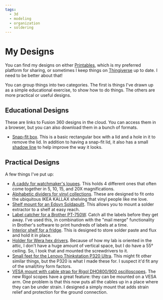 ```yaml
---
tags:
  - 3d
  - modeling
  - organization
  - soldering
---
```


# My Designs

You can find my designs on either
[Printables](https://www.printables.com/@petrilli_757262/models), which
is my preferred platform for sharing, or sometimes I keep things on
[Thingiverse](https://www.thingiverse.com/petrilli/designs) up to date.
I need to be better about that!

You can group things into two categories. The first is things I've drawn 
up as a simple educational exercise, to show how to do things. The others 
are more practical or useful designs. 

## Educational Designs

These are links to Fusion 360 designs in the cloud. You can access them 
in a browser, but you can also download them in a bunch of formats.

* [Snap-fit box](https://a360.co/3RsChIE). This is a basic rectangular box
  with a lid and a hole in it to remove the lid. In addition to having a
  snap-fit lid, it also has a small [shadow line](https://hackaday.com/2023/08/07/enhance-your-enclosures-with-a-shadow-line/)
  to help improve the way it looks.


## Practical Designs
A few things I've put up:

* [A caddy for watchmaker's
  loupes](https://www.printables.com/model/464723-watchmakers-loupe-caddy).
  This holds 4 different ones that often come together in 5, 10, 15, and
  20X magnifications.
* [Alphabetic dividers for vinyl
  collections](https://www.printables.com/model/468864-divider-for-organizing-a-vinyl-collection).
  These are designed to fit onto the ubiquitous IKEA KALLAX shelving
  that vinyl people like me love.
* [Shelf mount for an Edsyn
  Soldapullt](https://www.printables.com/model/496368-edsyn-soldapullt-hanger).
  This allows you to mount a solder extractor to a shelf at easy reach.
* [Label catcher for a Brother
  PT-750W](https://www.printables.com/model/512678-label-catcher-for-brother-pt-750w).
  Catch all the labels before they get away. I've used this, in
  combination with the "mail merge" functionality in Brother's software
  to print hundreds of labels at a time.
* [Interior shelf for a
  fridge](https://www.printables.com/model/512793-interior-shelf-for-crownful-4l-mini-fridge).
  This is designed to store solder paste and flux and hold it in place.
* [Holder for Wera hex
  drivers](https://www.printables.com/model/532043-ceiling-mount-for-wera-screwdrivers-15-8mm-hex).
  Because of how my lab is oriented in the attic, I don't have a huge
  amount of vertical space, but I do have a 55&deg; ceiling. So, I took
  that and mounted the screwdrivers to it.
* [Small feet for the Lenovo Thinkstation P320
  Ultra](https://www.printables.com/model/599108-lenovo-thinkstation-p320-tiny-feet).
  This might fit other similar things, but the P320 is what I made these
  for. I suspect it'd fit any of the small/tiny form factors.
* [VESA mount with cable strap for Rigol DHO800/900 oscilloscopes](https://www.printables.com/model/679633-rigol-dho800900-vesa-mount-with-cable-hold).
  The new Rigol scopes have a great feature: they can be mounted on a VESA
  arm. One problem is that this now puts all the cables up in a place where
  they can be under strain. I designed a simply mount that adds strain relief
  and protection for the ground connection.